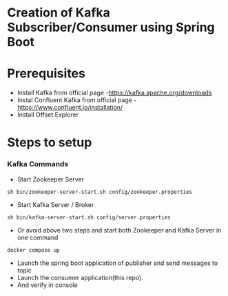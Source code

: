 # Creation of Kafka Subscriber/Consumer using Spring Boot

# Prerequisites

* Install Kafka from official page -https://kafka.apache.org/downloads
* Instal Confluent Kafka from official page -https://www.confluent.io/installation/
* Install Offset Explorer

# Steps to setup

### Kafka Commands
* Start Zookeeper Server
~~~
sh bin/zookeeper-server-start.sh config/zookeeper.properties
~~~
* Start Kafka Server / Broker
~~~
sh bin/kafka-server-start.sh config/server.properties
~~~

* Or avoid above two steps and start both Zookeeper and Kafka Server in one command
~~~
docker compose up
~~~
* Launch the spring boot application of publisher and send messages to topic
* Launch the consumer application(this repo).
* And verify in console
